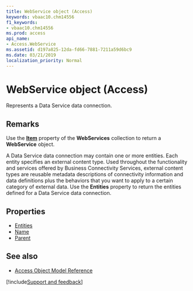 ```yaml
---
title: WebService object (Access)
keywords: vbaac10.chm14556
f1_keywords:
- vbaac10.chm14556
ms.prod: access
api_name:
- Access.WebService
ms.assetid: d197a825-12da-fd66-7881-7211a59d6bc9
ms.date: 03/21/2019
localization_priority: Normal
---
```



# WebService object (Access)

Represents a Data Service data connection.


## Remarks

Use the **[Item](Access.WebServices.Item.md)** property of the **WebServices** collection to return a **WebService** object.

A Data Service data connection may contain one or more entities. Each entity specifies an external content type. Used throughout the functionality and services offered by Business Connectivity Services, external content types are reusable metadata descriptions of connectivity information and data definitions plus the behaviors that you want to apply to a certain category of external data. Use the **Entities** property to return the entities defined for a Data Service data connection.


## Properties

- [Entities](Access.WebService.Entities.md)
- [Name](Access.WebService.Name.md)
- [Parent](Access.WebService.Parent.md)

## See also

- [Access Object Model Reference](overview/Access/object-model.md)


[!include[Support and feedback](~/includes/feedback-boilerplate.md)]
